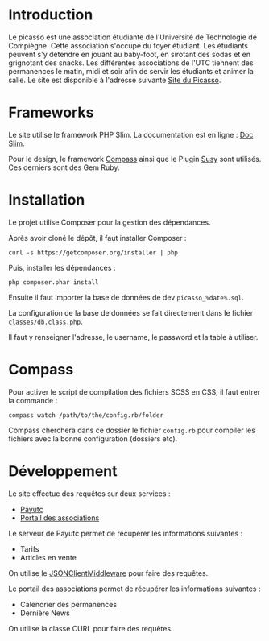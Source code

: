 Introduction
============
Le picasso est une association étudiante de l'Université de Technologie de Compiègne. Cette association s'occupe du foyer étudiant.
Les étudiants peuvent s'y détendre en jouant au baby-foot, en sirotant des sodas et en grignotant des snacks.
Les différentes associations de l'UTC tiennent des permanences le matin, midi et soir afin de servir les étudiants et animer la salle.
Le site est disponible à l'adresse suivante [Site du Picasso](http://assos.utc.fr/picasso/).

Frameworks
============
Le site utilise le framework PHP Slim. La documentation est en ligne : [Doc Slim](http://docs.slimframework.com/).

Pour le design, le framework [Compass](http://compass-style.org/install/) ainsi que le Plugin [Susy](http://susydocs.oddbird.net/en/latest/) sont utilisés.
Ces derniers sont des Gem Ruby.

Installation
============
Le projet utilise Composer pour la gestion des dépendances.

Après avoir cloné le dépôt, il faut installer Composer :

`curl -s https://getcomposer.org/installer | php`

Puis, installer les dépendances :

`php composer.phar install`

Ensuite il faut importer la base de données de dev `picasso_%date%.sql`.

La configuration de la base de données se fait directement dans le fichier `classes/db.class.php`.

Il faut y renseigner l'adresse, le username, le password et la table à utiliser.

Compass
======
Pour activer le script de compilation des fichiers SCSS en CSS, il faut entrer la commande : 

`compass watch /path/to/the/config.rb/folder`

Compass cherchera dans ce dossier le fichier `config.rb` pour compiler les fichiers avec la bonne configuration (dossiers etc).

Développement
======
Le site effectue des requêtes sur deux services :
* [Payutc](https://github.com/payutc/server)
* [Portail des associations](https://github.com/simde-utc/portail)

Le serveur de Payutc permet de récupérer les informations suivantes :
* Tarifs
* Articles en vente

On utilise le [JSONClientMiddleware](https://github.com/payutc/casper/tree/master/src/Payutc/Casper) pour faire des requêtes.

Le portail des associations permet de récupérer les informations suivantes :
* Calendrier des permanences
* Dernière News

On utilise la classe CURL pour faire des requêtes.
